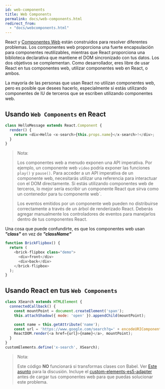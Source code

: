 ```yaml
---
id: web-components
title: Web Components
permalink: docs/web-components.html
redirect_from:
  - "docs/webcomponents.html"
---
```


React y [Componentes Web](https://developer.mozilla.org/es/docs/Web/Web_Components) están construidos para resolver diferentes problemas. Los componentes web proporciona una fuerte encapsulación para componentes reutilizables, mientras que React proporciona una biblioteca declarativa que mantiene el DOM sincronizado con tus datos. Los dos objetivos se complementan. Como desarrollador, eres libre de usar React en tus componentes web, utilizar componentes web en React, o ambos.

La mayoría de las personas que usan React no utilizan componentes web, pero es posible que desees hacerlo, especialmente si estás utilizando componentes de IU de terceros que se escriben utilizando componentes web.

## Usando `Web Components` en React

```javascript
class HelloMessage extends React.Component {
  render() {
    return <div>Hello <x-search>{this.props.name}</x-search>!</div>;
  }
}
```

> Nota:
>
> Los componentes web a menudo exponen una API imperativa. Por ejemplo, un componente web `video` podría exponer las funciones `play()` y `pause()`. Para acceder a un API imperativa de un componente web, necesitarás utilizar una referencia para interactuar con el DOM directamente. Si estás utilizando componentes web de terceros, lo mejor sería escribir un componente React que sirva como un contenedor para tu componente web`.
>
> Los eventos emitidos por un componente web pueden no distribuirse correctamente a través de un árbol de renderizado React.
> Deberás agregar manualmente los controladores de eventos para manejarlos dentro de tus componentes React.

Una cosa que puede confundirte, es que los componentes web usan ***"class"*** en vez de ***"className"***

```javascript
function BrickFlipbox() {
  return (
    <brick-flipbox class="demo">
      <div>front</div>
      <div>back</div>
    </brick-flipbox>
  );
}
```

## Usando React en tus `Web Components`

```javascript
class XSearch extends HTMLElement {
  connectedCallback() {
    const mountPoint = document.createElement('span');
    this.attachShadow({ mode: 'open' }).appendChild(mountPoint);

    const name = this.getAttribute('name');
    const url = 'https://www.google.com/search?q=' + encodeURIComponent(name);
    ReactDOM.render(<a href={url}>{name}</a>, mountPoint);
  }
}
customElements.define('x-search', XSearch);
```

>Nota:
>
>Este código **NO** funcionará si transformas clases con Babel. Ver [Este asunto](https://github.com/w3c/webcomponents/issues/587) para la discusión.
>Incluye el [custom-elements-es5-adapter](https://github.com/webcomponents/webcomponentsjs#custom-elements-es5-adapterjs) antes de cargar tus componentes web para que puedas solucionar este problema.
